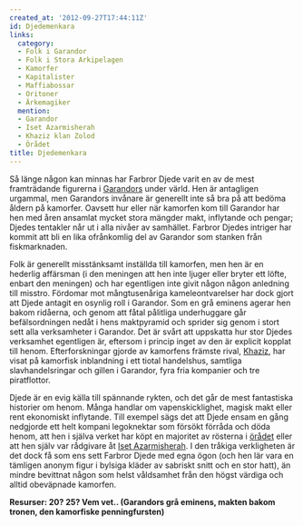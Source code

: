 ```yaml
---
created_at: '2012-09-27T17:44:11Z'
id: Djedemenkara
links:
  category:
  - Folk i Garandor
  - Folk i Stora Arkipelagen
  - Kamorfer
  - Kapitalister
  - Maffiabossar
  - Oritoner
  - Ärkemagiker
  mention:
  - Garandor
  - Iset Azarmisherah
  - Khaziz klan Zolod
  - Örådet
title: Djedemenkara
---
```


Så länge någon kan minnas har Farbror Djede varit en av de mest framträdande figurerna i [Garandors]
under värld. Hen är antagligen urgammal, men Garandors invånare är generellt inte så bra på att
bedöma åldern på kamorfer. Oavsett hur eller när kamorfen kom till Garandor har hen med åren
ansamlat mycket stora mängder makt, inflytande och pengar; Djedes tentakler når ut i alla nivåer av
samhället. Farbror Djedes intriger har kommit att bli en lika ofrånkomlig del av Garandor som
stanken från fiskmarknaden.

Folk är generellt misstänksamt inställda till kamorfen, men hen är en hederlig affärsman (i den
meningen att hen inte ljuger eller bryter ett löfte, enbart den meningen) och har egentligen inte
givit någon någon anledning till misstro. Fördomar mot mångtusenåriga kameleontvarelser har dock
gjort att Djede antagit en osynlig roll i Garandor. Som en grå eminens agerar hen bakom ridåerna,
och genom att fåtal pålitliga underhuggare går befälsordningen nedåt i hens maktpyramid och sprider
sig genom i stort sett alla verksamheter i Garandor. Det är svårt att uppskatta hur stor Djedes
verksamhet egentligen är, eftersom i princip inget av den är explicit kopplat till henom.
Efterforskningar gjorde av kamorfens främste rival, [Khaziz], har visat på kamorfisk inblandning i
ett tiotal handelshus, samtliga slavhandelsringar och gillen i Garandor, fyra fria kompanier och tre
piratflottor.

Djede är en evig källa till spännande rykten, och det går de mest fantastiska historier om henom.
Många handlar om vapenskicklighet, magisk makt eller rent ekonomiskt inflytande. Till exempel sägs
det att Djede ensam en gång nedgjorde ett helt kompani legoknektar som försökt förråda och döda
henom, att hen i själva verket har köpt en majoritet av rösterna i [örådet] eller att hen själv var
rådgivare åt [Iset Azarmisherah]. I den tråkiga verkligheten är det dock få som ens sett Farbror
Djede med egna ögon (och hen lär vara en tämligen anonym figur i bylsiga kläder av sabriskt snitt
och en stor hatt), än mindre bevittnat någon som helst våldsamhet från den högst värdiga och alltid
obeväpnade kamorfen.

**Resurser: 20? 25? Vem vet.. (Garandors grå eminens, makten bakom tronen, den kamorfiske
penningfursten)**  

  [Garandors]: Garandor
  [Khaziz]: Khaziz_klan_Zolod
  [örådet]: Örådet
  [Iset Azarmisherah]: Iset_Azarmisherah